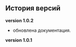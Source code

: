 <!-- cl-start -->
## История версий

**version 1.0.2**    
- обновлена документация.    

**version 1.0.1**    
<!-- cl-end -->
